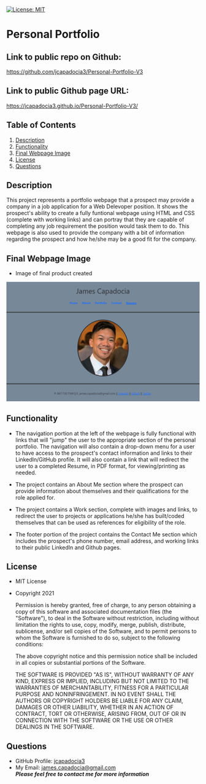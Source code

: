 [![License: MIT](https://img.shields.io/badge/License-MIT-yellow.svg)](https://opensource.org/licenses/MIT)
  
# Personal Portfolio

## Link to public repo on Github:

https://github.com/jcapadocia3/Personal-Portfolio-V3

## Link to public Github page URL:

https://jcapadocia3.github.io/Personal-Portfolio-V3/

## Table of Contents
1. [Description](#Description)
2. [Functionality](#Functionality)
2. [Final Webpage Image](#Final-Webpage-Image)
3. [License](#License)
4. [Questions](#Questions)

## Description
This project represents a portfolio webpage that a prospect may provide a company in a job application for a Web Delevoper position. It shows the prospect's ability to create a fully funtional webpage using HTML and CSS (complete with working links) and can portray that they are capable of completing any job requirement the position would task them to do. This webpage is also used to provide the company with a bit of information regarding the prospect and how he/she may be a good fit for the company.

## Final Webpage Image

- Image of final product created<br>
<img src="./assets/readmeimg.png" alt="Final Product" width="900">

## Functionality

- The navigation portion at the left of the webpage is fully functional with links that will "jump" the user to the appropriate section of the personal portfolio. The navigation will also contain a drop-down menu for a user to have access to the prospect's contact information and links to their LinkedIn/GitHub profile. It will also contain a link that will redirect the user to a completed Resume, in PDF format, for viewing/printing as needed.

- The project contains an About Me section where the prospect can provide information about themselves and their qualifications for the role applied for.

- The project contains a Work section, complete with images and links, to redirect the user to projects or applications he/she has built/coded themselves that can be used as references for eligibility of the role.

- The footer portion of the project contains the Contact Me section which includes the prospect's phone number, email address, and working links to their public LinkedIn and Github pages.

## License
- MIT License
- Copyright 2021

    Permission is hereby granted, free of charge, to any person obtaining a copy of this software and associated documentation files (the "Software"), to deal in the Software without restriction, including without limitation the rights to use, copy, modify, merge, publish, distribute, sublicense, and/or sell copies of the Software, and to permit persons to whom the Software is furnished to do so, subject to the following conditions:
    
    The above copyright notice and this permission notice shall be included in all copies or substantial portions of the Software.
    
    THE SOFTWARE IS PROVIDED "AS IS", WITHOUT WARRANTY OF ANY KIND, EXPRESS OR IMPLIED, INCLUDING BUT NOT LIMITED TO THE WARRANTIES OF MERCHANTABILITY, FITNESS FOR A PARTICULAR PURPOSE AND NONINFRINGEMENT. IN NO EVENT SHALL THE AUTHORS OR COPYRIGHT HOLDERS BE LIABLE FOR ANY CLAIM, DAMAGES OR OTHER LIABILITY, WHETHER IN AN ACTION OF CONTRACT, TORT OR OTHERWISE, ARISING FROM, OUT OF OR IN CONNECTION WITH THE SOFTWARE OR THE USE OR OTHER DEALINGS IN THE SOFTWARE.

## Questions
- GitHub Profile: <a href="https://github.com/jcapadocia3">jcapadocia3</a><br>
- My Email: james.capadocia@gmail.com<br>
***Please feel free to contact me for more information***